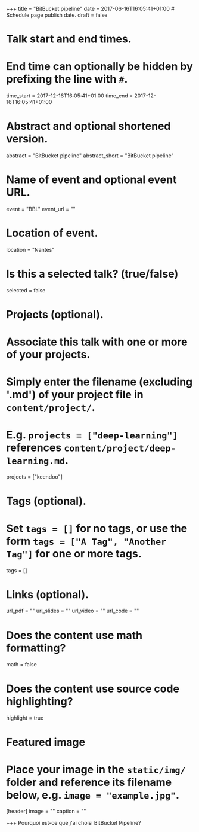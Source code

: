+++
title = "BitBucket pipeline"
date = 2017-06-16T16:05:41+01:00  # Schedule page publish date.
draft = false

# Talk start and end times.
#   End time can optionally be hidden by prefixing the line with `#`.
time_start = 2017-12-16T16:05:41+01:00
time_end = 2017-12-16T16:05:41+01:00

# Abstract and optional shortened version.
abstract = "BitBucket pipeline"
abstract_short = "BitBucket pipeline"

# Name of event and optional event URL.
event = "BBL"
event_url = ""

# Location of event.
location = "Nantes"

# Is this a selected talk? (true/false)
selected = false

# Projects (optional).
#   Associate this talk with one or more of your projects.
#   Simply enter the filename (excluding '.md') of your project file in `content/project/`.
#   E.g. `projects = ["deep-learning"]` references `content/project/deep-learning.md`.
projects = ["keendoo"]

# Tags (optional).
#   Set `tags = []` for no tags, or use the form `tags = ["A Tag", "Another Tag"]` for one or more tags.
tags = []

# Links (optional).
url_pdf = ""
url_slides = ""
url_video = ""
url_code = ""

# Does the content use math formatting?
math = false

# Does the content use source code highlighting?
highlight = true

# Featured image
# Place your image in the `static/img/` folder and reference its filename below, e.g. `image = "example.jpg"`.
[header]
image = ""
caption = ""

+++
Pourquoi est-ce que j'ai choisi BitBucket Pipeline?
